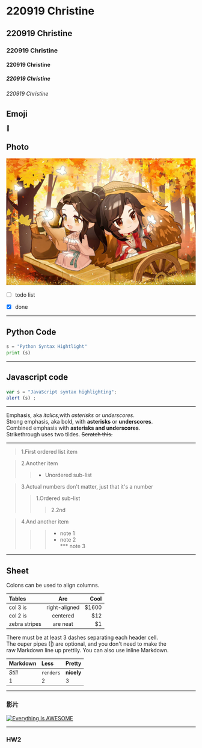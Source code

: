 
# 220919 Christine
## 220919 Christine
### 220919 Christine
#### 220919 Christine
##### 220919 Christine
###### 220919 Christine



## Emoji
🍊


## Photo
![1.jpeg](1.jpeg "1")


- [ ] todo list
- [x] done


---
## Python Code
```python
s = "Python Syntax Hightlight"
print (s)
```
---
## Javascript code
```javascript
var s = "JavaScript syntax highlighting";
alert (s) ;
```
---

Emphasis, aka *italics*,with *asterisks* or *underscores*.  
Strong emphasis, aka bold, with **asterisks** or **underscores**.  
Combined emphasis with **asterisks and underscores**.  
Strikethrough uses two tildes. ~~Scratch this.~~

---


>1.First ordered list item  


>2.Another item  
>> * Unordered sub-list   


>3.Actual numbers don't matter, just that it's a number  
>> 1.Ordered sub-list  
>>>  2.2nd  


>4.And another item
>>> * note 1  
>>> * note 2  
>>> *** note 3
 

---
## Sheet  

Colons can be used to align columns.  

| Tables   | Are  | Cool |
| :------- | :--: | ---: |
| col 3 is | right-aligned | $1600|
| col 2 is | centered | $12|
| zebra stripes | are neat | $1|  


There must be at least 3 dashes separating each header cell.  
The ouper pipes (|) are optional, and you don't need to make the  
raw Markdown line up prettily. You can also use inline Markdown.

| Markdown   | Less  | Pretty |
| :------- | :-- | :--- |
| *Still* | `renders` | **nicely** |
| 1 | 2 | 3|


---
### 影片
[![Everything Is AWESOME](https://img.youtube.com/vi/StTqXEQ2l-Y/0.jpg)](https://www.youtube.com/watch?v=sSm2dRarhPo "Everything Is AWESOME")

---
### HW2




